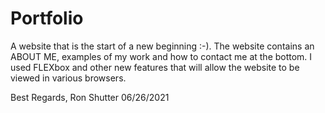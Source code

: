# Portfolio

A website that is the start of a new beginning :-).
The website contains an ABOUT ME, examples of my work and how to contact me at the bottom.
I used FLEXbox and other new features that will allow the website to be viewed in various browsers.

Best Regards,
Ron Shutter
06/26/2021
